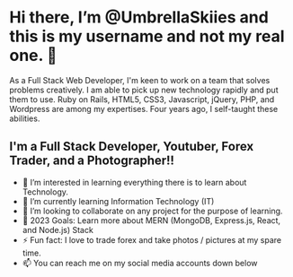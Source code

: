 # Hi there, I’m @UmbrellaSkiies and this is my username and not my real one. 👋 

As a Full Stack Web Developer, I'm keen to work on a team that solves problems creatively. I am able to pick up new technology rapidly and put them to use. Ruby on Rails, HTML5, CSS3, Javascript, jQuery, PHP, and Wordpress are among my expertises. Four years ago, I self-taught these abilities.

## I'm a Full Stack Developer, Youtuber, Forex Trader, and a Photographer!!

- 👀 I’m interested in learning everything there is to learn about Technology.
- 🌱 I’m currently learning Information Technology (IT)
- 💞️ I’m looking to collaborate on any project for the purpose of learning.
- 🥅 2023 Goals: Learn more about MERN (MongoDB, Express.js, React, and Node.js) Stack
- ⚡ Fun fact: I love to trade forex and take photos / pictures at my spare time.
- 📫 You can reach me on my social media accounts down below

<!---
UmbrellaSkiies/UmbrellaSkiies is a ✨ special ✨ repository because its `README.md` (this file) appears on your GitHub profile.
You can click the Preview link to take a look at your changes.
--->
